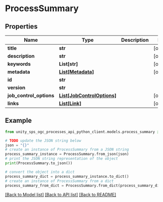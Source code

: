 # ProcessSummary


## Properties

Name | Type | Description | Notes
------------ | ------------- | ------------- | -------------
**title** | **str** |  | [optional]
**description** | **str** |  | [optional]
**keywords** | **List[str]** |  | [optional]
**metadata** | [**List[Metadata]**](Metadata.md) |  | [optional]
**id** | **str** |  |
**version** | **str** |  |
**job_control_options** | [**List[JobControlOptions]**](JobControlOptions.md) |  | [optional]
**links** | [**List[Link]**](Link.md) |  | [optional]

## Example

```python
from unity_sps_ogc_processes_api_python_client.models.process_summary import ProcessSummary

# TODO update the JSON string below
json = "{}"
# create an instance of ProcessSummary from a JSON string
process_summary_instance = ProcessSummary.from_json(json)
# print the JSON string representation of the object
print(ProcessSummary.to_json())

# convert the object into a dict
process_summary_dict = process_summary_instance.to_dict()
# create an instance of ProcessSummary from a dict
process_summary_from_dict = ProcessSummary.from_dict(process_summary_dict)
```
[[Back to Model list]](../README.md#documentation-for-models) [[Back to API list]](../README.md#documentation-for-api-endpoints) [[Back to README]](../README.md)

